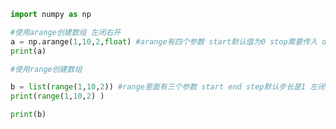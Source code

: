 
<BlogInfo title="3.arange创建数组" author="白日梦想猿" pv=0 read_times=0 pre_cost_time=0分12秒 category="numpy学习" tag_list="['numpy学习']" create_time="2020.04.21 11:52:20" update_time="2020.04.22 12:47:16" />

```python
import numpy as np

#使用arange创建数组 左闭右开
a = np.arange(1,10,2,float) #arange有四个参数 start默认值为0 stop需要传入 dtype默认为用户输入的类型 step默认为1
print(a)

#使用range创建数组

b = list(range(1,10,2)) #range里面有三个参数 start end step默认步长是1 左闭右开
print(range(1,10,2) )

print(b)

```

